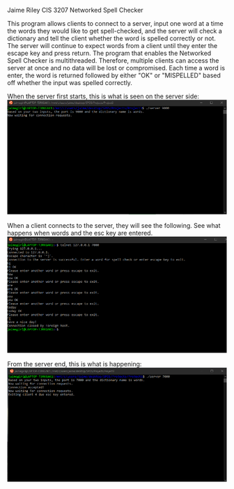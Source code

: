 Jaime Riley
CIS 3207
Networked Spell Checker

This program allows clients to connect to a server, input one word at a time the words they would like to get
spell-checked, and the server will check a dictionary and tell the client whether the word is spelled correctly or not. 
The server will continue to expect words from a client until they enter the escape key and press return. The program
that enables the Networked Spell Checker is multithreaded. Therefore, multiple clients can access the server at once and
no data will be lost or compromised. Each time a word is enter, the word is returned followed by either "OK" or "MISPELLED" 
based off whether the input was spelled correctly. 


When the server first starts, this is what is seen on the server side: 
![When the server first starts](ServerSide1.png)


When a client connects to the server, they will see the following. See what happens when words and the esc key are entered. 
![When the client first connects to the server](ClientSide1.png)

From the server end, this is what is happening:
![When the server receives words and client disconnects](ServerSide2.png)

